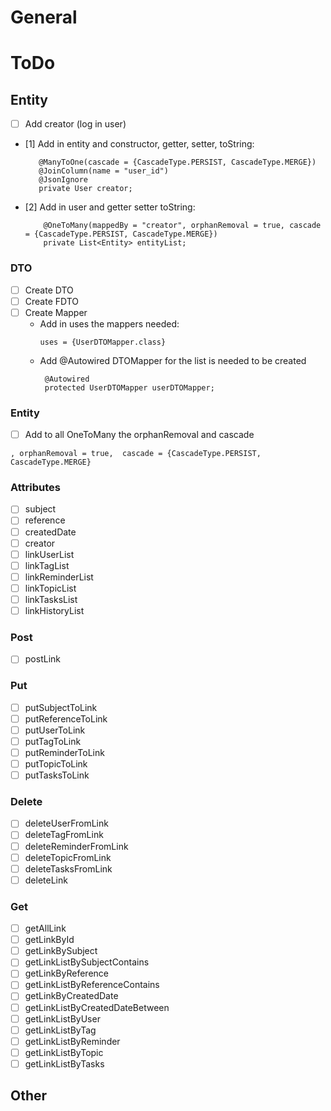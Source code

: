 
# General

# ToDo

## Entity

- [ ] Add creator (log in user)
- [1] Add in entity and constructor, getter, setter, toString:
   ```
      @ManyToOne(cascade = {CascadeType.PERSIST, CascadeType.MERGE})
      @JoinColumn(name = "user_id")
      @JsonIgnore
      private User creator;
  ```
- [2] Add in user and getter setter toString:
  ```
      @OneToMany(mappedBy = "creator", orphanRemoval = true, cascade = {CascadeType.PERSIST, CascadeType.MERGE})
      private List<Entity> entityList;
  ```

### DTO

- [ ] Create DTO
- [ ] Create FDTO
- [ ] Create Mapper
    - Add in uses the mappers needed:
      ```
      uses = {UserDTOMapper.class}
      ```
    - Add @Autowired DTOMapper for the list is needed to be created
      ```
       @Autowired
       protected UserDTOMapper userDTOMapper;
      ```

### Entity

- [ ] Add to all OneToMany the orphanRemoval and cascade

```
, orphanRemoval = true,  cascade = {CascadeType.PERSIST, CascadeType.MERGE}
```

### Attributes

- [ ] subject
- [ ] reference
- [ ] createdDate
- [ ] creator
- [ ] linkUserList
- [ ] linkTagList
- [ ] linkReminderList
- [ ] linkTopicList
- [ ] linkTasksList
- [ ] linkHistoryList

### Post

- [ ] postLink

### Put

- [ ] putSubjectToLink
- [ ] putReferenceToLink
- [ ] putUserToLink
- [ ] putTagToLink
- [ ] putReminderToLink
- [ ] putTopicToLink
- [ ] putTasksToLink

### Delete

- [ ] deleteUserFromLink
- [ ] deleteTagFromLink
- [ ] deleteReminderFromLink
- [ ] deleteTopicFromLink
- [ ] deleteTasksFromLink
- [ ] deleteLink

### Get

- [ ] getAllLink
- [ ] getLinkById
- [ ] getLinkBySubject
- [ ] getLinkListBySubjectContains
- [ ] getLinkByReference
- [ ] getLinkListByReferenceContains
- [ ] getLinkByCreatedDate
- [ ] getLinkListByCreatedDateBetween
- [ ] getLinkListByUser
- [ ] getLinkListByTag
- [ ] getLinkListByReminder
- [ ] getLinkListByTopic
- [ ] getLinkListByTasks

## Other

